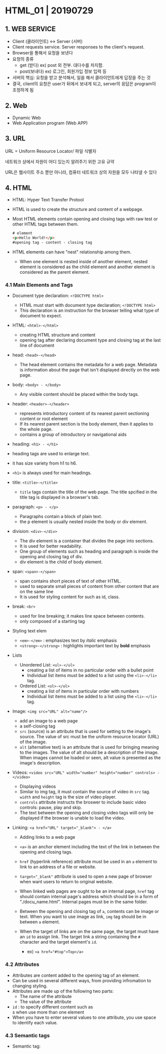 # HTML_01 | 20190729

## 1. WEB SERVICE

* Client (클라이언트) <-> Server (서버)
* Client requests service. Server responses to the client's request.
* Browser을 통해서 요청을 보낸다
* 요청의 종류
  * get (받다) ex) post 외 전부. 대다수를 차지함.
  * post(보내다)  ex) 로그인, 회원가입 정보 입력 등
* 서버의 핵심: 요청을 받고 분석해서, 일을 해서 클라이언트에게 답장을 주는 것
* 결국, client의 요청은 user가 뒤에서 보내게 되고, server의 응답은 program이 조정하게 됨



## 2. Web

* Dynamic Web
* Web Application program (Web APP)



## 3. URL

URL = Uniform Resource Locator/ 파일 식별자

네트워크 상에서 자원이 어디 있는지 알려주기 위한 고유 규약

URL은 웹사이트 주소 뿐만 아니라, 컴퓨터 네트워크 상의 자원을 모두 나타낼 수 있다





## 4. HTML

* HTML: Hyper Text Transfer Protool

* HTML is used to create the structure and content of a webpage.

* Most HTML elements contain opening and closing tags with raw test or other HTML tags between them.

  ```html
  # element
  <p>Hello World!</p>
  #opening tag - content - closing tag
  ```

  

* HTML elements can have "nest" relationship among them.

  * When one element is nested inside of another element, nested element is considered as the child element and another element is considered as the parent element.

  

### 4.1 Main Elements and Tags

- Document type declaration: `<!DOCTYPE html>`

  - HTML must start with document type declaration; `<!DOCTYPE html>`
  - This declaration is an instruction for the browser telling what type of document to expect.
- HTML: `<html>-</html>`

  - creating HTML structure and content
  - opening tag after declaring document type and closing tag at the last line of document
- head: `<head>-</head>`

  - The head element contains the metadata for a web page. Metadata is information about the page that isn't displayed directly on the web page.
- body: `<body> - </body>`

  - Any visible content should be placed within the body tags.
- header: `<header>-</header>`
  - represents introductory content of its nearest parent sectioning content or root element
  - If its nearest parent section is the body element, then it applies to the whole page.
  - contains a group of introductory or navigational aids

-  heading: `<h1> - </h1>` 

  - heading tags are used to enlarge text.
  - it has size variety from h1 to h6.
  - `<h1>` is always used for main headings.

- title: `<title>-</title>`

  - `title` tags contain the title of the web page. The title spcified in the title tag is displayed in a browser's tab.

- paragraph: `<p> - </p>`

  - Paragraphs contain a block of plain text.
  - the p element is usually nested inside the body  or div element.

- division: `<div>-</div>`

  - The div element is a container that divides the page into sections.
  - It is used for better readability.
  - One group of elements such as heading and paragraph is inside the opening and closing tag of div.
  - div element is the child of body element.

- span: `<span>-</span>`

  - span contains short pieces of text of other HTML.
  - used to separate small pieces of content from other content that are on the same line
  - It is used for styling content for such as id, class.

- break: `<br>`

  - used for line breaking; it makes line space between contents.
  - only composed of a starting tag

- Styling text elem

  - `<em>-</em>` : emphasizes text by *italic* emphasis
  - `<strong>-</strong>` : highlights important text by **bold** emphasis

- Lists

  - Unordered List: `<ul>-</ul>`
    - creating a list of items in no particular order with a bullet point
    - Individual list items must be added to a list using the `<li>-</li>` tag.
  - Ordered List:  `<ol>-</ol>`
    - creating a list of items in particular order with numbers
    - Individual list items must be added to a list using the `<li>-</li>` tag.

- Image: `<img src="URL" alt="name"/>`

  - add an image to a web page
  - a self-closing tag
  - `src` (source) is an attribute that is used for setting to the image's source. The value of src must be the uniform resource locator (URL) of the image.
  - `alt` (alternative text) is an attribute that is used for bringing meaning to the images. The value of alt should be a description of the image. When images cannot be loaded or seen, alt value is presented as the image's description.

- Videos: `<video src="URL" width="number" height="number" controls> - </video>`

  - Displaying videos
  - Similar to img tag, it must contain the source of video in `src` tag. `width` and `height` tag is the size of video player. 
  - `controls` attribute instructs the broswer to include basic video controls: pause, play and skip.
  - The text between the opening and closing video tags wiill only be displayed if the browser is unable to load the video.

- Linking: `<a href="URL" target="_blank"> - </a>`

  - Adding links to a web page

  - `<a>` is an anchor element including the text of the link in between the opening and closing tags.

  - `href` (hyperlink reference) attribute must be used in an `a` element to link to an address of a file or website.

  - `target="_blank"` attribute is used to open a new page of browser when want users to return to original website.

  - When linked web pages are ought to be an internal page, `href` tag should contain internal page's address which should be in a form of "./docu_name.html". Internal pages must be in the same folder.

  - Between the opening and closing tag of `a`, contents can be image or text. When you want to use image as link, `img` tag should be in between `a` element.

  - When the target of links are on the same page, the target must have an `id` to assign link. The target link a string containing the `#` character and the target element's `id`. 

    - ex) `<a href="#top">Top</a>`

      

### 4.2 Attributes

- Attributes are content added to the opening tag of an element.
- Can be used in several different ways, from providing infromation to changing styling.
- Attributes are made up of the following two parts:
  - The name of the attribute
  - The value of the attribute
- `id` : to specify different content such as <div>s when use more than one element
- When you have to enter several values to one attribute, you use space to identify each value.

### 4.3 Semantic tags

- Semantic tag: 

